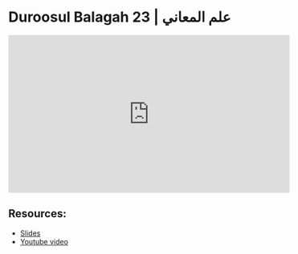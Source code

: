 # Duroosul Balagah 23 | علم المعاني
                
<iframe width="560" height="315" src="https://www.youtube-nocookie.com/embed/x3KEIKI6p5g?start=0" frameborder="0" allow="accelerometer; autoplay; encrypted-media; gyroscope; picture-in-picture" allowfullscreen="allowfullscreen">
</iframe><BR>

## Resources:
- [Slides](https://github.com/arshare/resources_balagha_pdfs)
- [Youtube video](https://www.youtube.com/watch?v=x3KEIKI6p5g&list=PLzn0qdi6JpdvvXVuJ7kIusNquSxeyKJvc)

